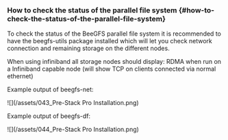 ### How to check the status of the parallel file system {#how-to-check-the-status-of-the-parallel-file-system}

To check the status of the BeeGFS parallel file system it is recommended to have the beegfs-utils package installed which will let you check network connection and remaining storage on the different nodes.

When using infiniband all storage nodes should display: RDMA when run on a Infiniband capable node \(will show TCP on clients connected via normal ethernet\)

Example output of beegfs-net:

![](/assets/043_Pre-Stack Pro Installation.png)

Example output of beegfs-df:

![](/assets/044_Pre-Stack Pro Installation.png)

